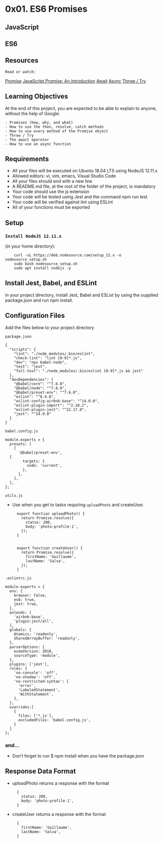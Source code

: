 # 0x01. ES6 Promises

## JavaScript

## ES6

## Resources

`Read or watch:`

[Promise](#promise)
[JavaScript Promise: An introduction](#javascript-promise-:-an-introduction)
[Await](#await)
[Async](#async)
[Throw / Try](#throw-/-try)

## Learning Objectives

At the end of this project, you are expected to be able to explain to anyone, without the help of Google:

    - Promises (how, why, and what)
    - How to use the then, resolve, catch methods
    - How to use every method of the Promise object
    - Throw / Try
    - The await operator
    - How to use an async function

## Requirements

- All your files will be executed on Ubuntu 18.04 LTS using NodeJS 12.11.x
- Allowed editors: vi, vim, emacs, Visual Studio Code
- All your files should end with a new line
- A README.md file, at the root of the folder of the project, is mandatory
- Your code should use the js extension
- Your code will be tested using Jest and the command npm run test
- Your code will be verified against lint using ESLint
- All of your functions must be exported

## Setup

### `Install NodeJS 12.11.x`

(in your home directory):

        curl -sL https://deb.nodesource.com/setup_12.x -o nodesource_setup.sh
        sudo bash nodesource_setup.sh
        sudo apt install nodejs -y

## Install Jest, Babel, and ESLint

in your project directory, install Jest, Babel and ESList by using the supplied package.json and run npm install.

## Configuration Files

Add the files below to your project directory

`package.json`

    {
      "scripts": {
        "lint": "./node_modules/.bin/eslint",
        "check-lint": "lint [0-9]*.js",
        "dev": "npx babel-node",
        "test": "jest",
        "full-test": "./node_modules/.bin/eslint [0-9]*.js && jest"
      },
      "devDependencies": {
        "@babel/core": "^7.6.0",
        "@babel/node": "^7.8.0",
        "@babel/preset-env": "^7.6.0",
        "eslint": "^6.4.0",
        "eslint-config-airbnb-base": "^14.0.0",
        "eslint-plugin-import": "^2.18.2",
        "eslint-plugin-jest": "^22.17.0",
        "jest": "^24.9.0"
      }
    }

`babel.config.js`

    module.exports = {
      presets: [
        [
          '@babel/preset-env',
      {
            targets: {
              node: 'current',
            },
          },
        ],
      ],
    };


`utils.js`

- Use when you get to tasks requiring `uploadPhoto` and createUser.

        export function uploadPhoto() {
          return Promise.resolve({
            status: 200,
            body: 'photo-profile-1',
          });
        }


        export function createUser() {
          return Promise.resolve({
            firstName: 'Guillaume',
            lastName: 'Salva',
          });
        }

`.eslintrc.js`

    module.exports = {
      env: {
        browser: false,
        es6: true,
        jest: true,
      },
      extends: [
        'airbnb-base',
        'plugin:jest/all',
      ],
      globals: {
        Atomics: 'readonly',
        SharedArrayBuffer: 'readonly',
      },
      parserOptions: {
        ecmaVersion: 2018,
        sourceType: 'module',
      },
      plugins: ['jest'],
      rules: {
        'no-console': 'off',
        'no-shadow': 'off',
        'no-restricted-syntax': [
          'error',
          'LabeledStatement',
          'WithStatement',
        ],
      },
      overrides:[
        {
          files: ['*.js'],
          excludedFiles: 'babel.config.js',
        }
      ]
    };


### and…

- Don’t forget to run $ npm install when you have the package.json

## Response Data Format

- uploadPhoto returns a response with the format

        {
          status: 200,
          body: 'photo-profile-1',
        }

- createUser returns a response with the format

        {
          firstName: 'Guillaume',
          lastName: 'Salva',
        }

